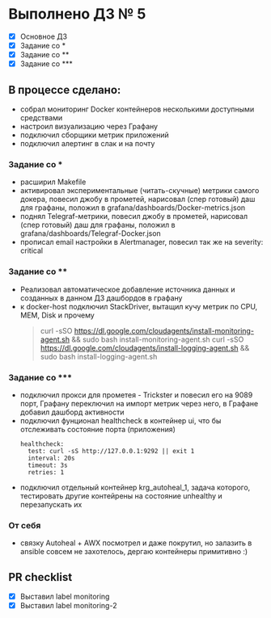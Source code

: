 # Выполнено ДЗ № 5
 - [X] Основное ДЗ
 - [X] Задание со *
 - [X] Задание со **
 - [X] Задание со ***

## В процессе сделано:
  - собрал мониторинг Docker контейнеров несколькими доступными средствами
  - настроил визуализацию через Графану
  - подключил сборщики метрик приложений
  - подключил алертинг в слак и на почту

### Задание со *
- расширил Makefile
- активировал экспериментальные (читать-скучные) метрики самого докера, повесил джобу в прометей, нарисовал (спер готовый) даш для графаны, положил в grafana/dashboards/Docker-metrics.json
- поднял Telegraf-метрики, повесил джобу в прометей, нарисовал (спер готовый) даш для графаны, положил в grafana/dashboards/Telegraf-Docker.json
- прописал email настройки в Alertmanager, повесил так же на severity: critical

### Задание со **
  - Реализовал автоматическое добавление источника данных и созданных в данном ДЗ дашбордов в графану
  - к docker-host подключил StackDriver, вытащил кучу метрик по CPU, MEM, Disk и прочему
    > curl -sSO https://dl.google.com/cloudagents/install-monitoring-agent.sh && sudo bash install-monitoring-agent.sh
    > curl -sSO https://dl.google.com/cloudagents/install-logging-agent.sh && sudo bash install-logging-agent.sh

### Задание со ***
  - подключил прокси для прометея - Trickster и повесил его на 9089 порт, Графану переключил на импорт метрик через него, в Графане добавил дашборд активности
  - подключил фунционал healthcheck в контейнер ui, что бы отслеживать состояние порта (приложения)
    ```
    healthcheck:
      test: curl -sS http://127.0.0.1:9292 || exit 1
      interval: 20s
      timeout: 3s
      retries: 1
    ```
  - подключил отдельный контейнер krg_autoheal_1, задача которого, тестировать другие контейрены на состояние unhealthy и перезапускать их

### От себя
  - связку Autoheal + AWX посмотрел и даже покрутил, но залазить в ansible совсем не захотелось, дергаю контейнеры примитивно :)

## PR checklist
  - [X] Выставил label monitoring
  - [X] Выставил label monitoring-2
